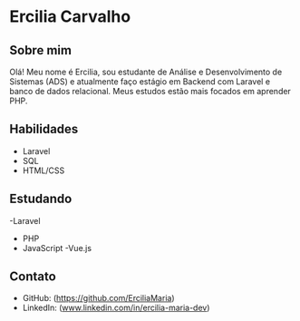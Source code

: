 # Ercilia Carvalho

## Sobre mim
Olá! Meu nome é Ercilia,  sou estudante de Análise e Desenvolvimento de Sistemas (ADS) e atualmente faço estágio em Backend com Laravel e banco de dados relacional. Meus estudos estão mais focados em aprender PHP.

## Habilidades

- Laravel
- SQL
- HTML/CSS

## Estudando
-Laravel
- PHP
- JavaScript
-Vue.js

## Contato

- GitHub: (https://github.com/ErciliaMaria)
- LinkedIn: (www.linkedin.com/in/ercilia-maria-dev)


